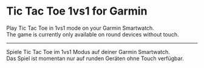 # Tic Tac Toe 1vs1 for Garmin
Play Tic Tac Toe in 1vs1 mode on your Garmin Smartwatch.<br>
The game is currently only available on round devices without touch.

---
Spiele Tic Tac Toe im 1vs1 Modus auf deiner Garmin Smartwatch.<br>
Das Spiel ist momentan nur auf runden Geräten ohne Touch verfügbar.
